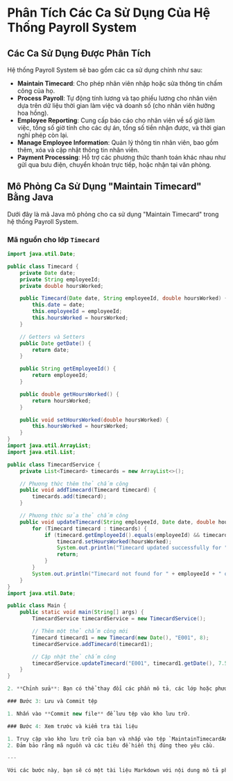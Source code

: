# Phân Tích Các Ca Sử Dụng Của Hệ Thống Payroll System

## Các Ca Sử Dụng Được Phân Tích

Hệ thống Payroll System sẽ bao gồm các ca sử dụng chính như sau:

- **Maintain Timecard**: Cho phép nhân viên nhập hoặc sửa thông tin chấm công của họ.
- **Process Payroll**: Tự động tính lương và tạo phiếu lương cho nhân viên dựa trên dữ liệu thời gian làm việc và doanh số (cho nhân viên hưởng hoa hồng).
- **Employee Reporting**: Cung cấp báo cáo cho nhân viên về số giờ làm việc, tổng số giờ tính cho các dự án, tổng số tiền nhận được, và thời gian nghỉ phép còn lại.
- **Manage Employee Information**: Quản lý thông tin nhân viên, bao gồm thêm, xóa và cập nhật thông tin nhân viên.
- **Payment Processing**: Hỗ trợ các phương thức thanh toán khác nhau như gửi qua bưu điện, chuyển khoản trực tiếp, hoặc nhận tại văn phòng.

## Mô Phỏng Ca Sử Dụng "Maintain Timecard" Bằng Java

Dưới đây là mã Java mô phỏng cho ca sử dụng "Maintain Timecard" trong hệ thống Payroll System.

### Mã nguồn cho lớp `Timecard`

```java
import java.util.Date;

public class Timecard {
    private Date date;
    private String employeeId;
    private double hoursWorked;

    public Timecard(Date date, String employeeId, double hoursWorked) {
        this.date = date;
        this.employeeId = employeeId;
        this.hoursWorked = hoursWorked;
    }

    // Getters và Setters
    public Date getDate() {
        return date;
    }

    public String getEmployeeId() {
        return employeeId;
    }

    public double getHoursWorked() {
        return hoursWorked;
    }

    public void setHoursWorked(double hoursWorked) {
        this.hoursWorked = hoursWorked;
    }
}
import java.util.ArrayList;
import java.util.List;

public class TimecardService {
    private List<Timecard> timecards = new ArrayList<>();

    // Phương thức thêm thẻ chấm công
    public void addTimecard(Timecard timecard) {
        timecards.add(timecard);
    }

    // Phương thức sửa thẻ chấm công
    public void updateTimecard(String employeeId, Date date, double hoursWorked) {
        for (Timecard timecard : timecards) {
            if (timecard.getEmployeeId().equals(employeeId) && timecard.getDate().equals(date)) {
                timecard.setHoursWorked(hoursWorked);
                System.out.println("Timecard updated successfully for " + employeeId);
                return;
            }
        }
        System.out.println("Timecard not found for " + employeeId + " on date " + date);
    }
}
import java.util.Date;

public class Main {
    public static void main(String[] args) {
        TimecardService timecardService = new TimecardService();

        // Thêm một thẻ chấm công mới
        Timecard timecard1 = new Timecard(new Date(), "E001", 8);
        timecardService.addTimecard(timecard1);

        // Cập nhật thẻ chấm công
        timecardService.updateTimecard("E001", timecard1.getDate(), 7.5);
    }
}

2. **Chỉnh sửa**: Bạn có thể thay đổi các phần mô tả, các lớp hoặc phương thức sao cho phù hợp với yêu cầu và chi tiết cụ thể của hệ thống Payroll System.

### Bước 3: Lưu và Commit tệp

1. Nhấn vào **Commit new file** để lưu tệp vào kho lưu trữ.

### Bước 4: Xem trước và kiểm tra tài liệu

1. Truy cập vào kho lưu trữ của bạn và nhấp vào tệp `MaintainTimecardAnalysis.md` để xem trước nội dung và bố cục.
2. Đảm bảo rằng mã nguồn và các tiêu đề hiển thị đúng theo yêu cầu.

---

Với các bước này, bạn sẽ có một tài liệu Markdown với nội dung mô tả phân tích các ca sử dụng và mã Java mô phỏng cho ca sử dụng "Maintain Timecard" tương tự như hình ảnh bạn đã gửi.
